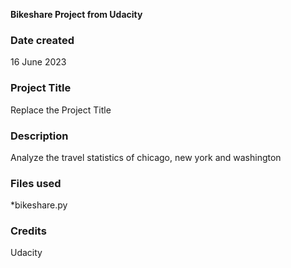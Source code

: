 **Bikeshare Project from Udacity**

### Date created
16 June 2023

### Project Title
Replace the Project Title

### Description
Analyze the travel statistics of chicago, new york and washington

### Files used
*bikeshare.py

### Credits
Udacity

